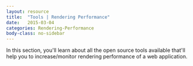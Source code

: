 ```yaml
---
layout: resource
title:  "Tools | Rendering Performance"
date:   2015-03-04
categories: Rendering-Performance
body-class: no-sidebar
---
```


In this section, you'll learn about all the open source tools available that'll help you to increase/monitor rendering performance of a web application.